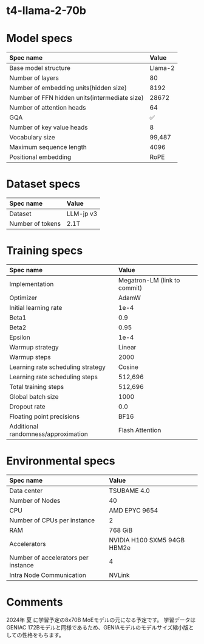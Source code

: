 # t4-llama-2-70b

# Model specs

|Spec name|Value|
|:---|:---|
|Base model structure|Llama-2|
|Number of layers|80|
|Number of embedding units(hidden size)|8192|
|Number of FFN hidden units(intermediate size)|28672|
|Number of attention heads|64|
|GQA|✅|
|Number of key value heads|8|
|Vocabulary size|99,487|
|Maximum sequence length|4096|
|Positional embedding|RoPE|

# Dataset specs
|Spec name|Value|
|:---|:---|
|Dataset|LLM-jp v3|
|Number of tokens|2.1T|

# Training specs

|Spec name|Value|
|:---|:---|
|Implementation|Megatron-LM (link to commit)|
|Optimizer|AdamW|
|Initial learning rate|1e-4|
|Beta1|0.9|
|Beta2|0.95|
|Epsilon|1e-4|
|Warmup strategy|Linear|
|Warmup steps|2000|
|Learning rate scheduling strategy|Cosine|
|Learning rate scheduling steps|512,696|
|Total training steps|512,696|
|Global batch size|1000|
|Dropout rate|0.0|
|Floating point precisions|BF16|
|Additional randomness/approximation|Flash Attention|

# Environmental specs

|Spec name|Value|
|:---|:---|
|Data center|TSUBAME 4.0|
|Number of Nodes|40|
|CPU|AMD EPYC 9654|
|Number of CPUs per instance|2|
|RAM|768 GiB|
|Accelerators| NVIDIA H100 SXM5 94GB HBM2e |
|Number of accelerators per instance|4|
|Intra Node Communication |NVLink|

# Comments

2024年 夏 に学習予定の8x70B MoEモデルの元になる予定です。
学習データはGENIAC 172Bモデルと同様であるため、GENIAモデルのモデルサイズ縮小版としての性格をもちます。
